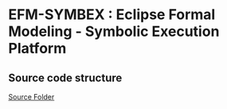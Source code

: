 # EFM-SYMBEX : Eclipse Formal Modeling - Symbolic Execution Platform

## Source code structure
[Source Folder](src/README.md)

